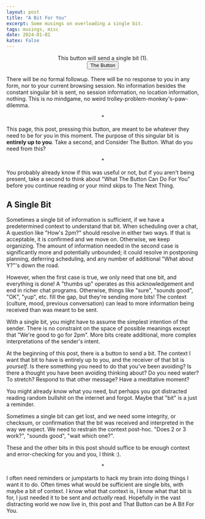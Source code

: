 ```yaml
---
layout: post
title: "A Bit For You"
excerpt: Some musings on overloading a single bit.
tags: musings, misc
date: 2024-01-01
katex: False
---
```



<div style="text-align:center">
This button will send a single bit (1).
<br/>
<button name="TheButton">The Button</button>
</div>
<br/>
There will be no formal followup. There will be no response to you in any form, nor to your current browsing session.
No information besides the constant singular bit is sent, no session information,
no location information, nothing. 
This is no mindgame, no weird trolley-problem-monkey's-paw-dilemma.

<div style="text-align:center">
<p>
*
</p>
</div>

This page, this post, pressing this button, are meant to be whatever they need to be
for you in this moment. 
The purpose of this singular bit is __entirely up to you__.
Take a second, and Consider The Button. What do you need from this?

<div style="text-align:center">
<p>
*
</p>
</div>

You probably already know if this was useful or not, but if you aren't being present,
take a second to think about "What The Button Can Do For You" before you continue reading
or your mind skips to The Next Thing.


## A Single Bit
Sometimes a single bit of information is sufficient,
if we have a predetermined context to understand that bit.
When scheduling over a chat, A question like "How's 2pm?"
should resolve in either two ways. If that is acceptable, it is confirmed
and we move on. Otherwise, we keep organizing. The amount of information
needed in the second case is significantly more and potentially unbounded; it could resolve
in postponing planning, deferring scheduling, and any number of additional "What about Y?"'s down
the road.

However, when the first case is true, we only need that one bit, and everything is done!
A "thumbs up" operates as this acknowledgement and end in richer chat programs. Otherwise,
things like "sure", "sounds good", "OK", "yup", etc. fill the gap, but they're sending 
more bits! The context (culture, mood, previous conversation) can lead to more
information being received than was meant to be sent.

With a single bit, you might have to assume the simplest intention of the sender. There
is no constraint on the space of possible meanings except that "We're good to go for 2pm".
More bits create additional, more complex interpretations of the sender's intent.

At the beginning of this post, there is a button to send a bit. The context I want
that bit to have is entirely up to you, and the receiver of that bit is _yourself_.
Is there something you need to do that you've been avoiding? Is there a thought
you have been avoiding thinking about? Do you need water? To stretch? Respond
to that other message? Have a meditative moment?

You might already know what you need, but perhaps you got distracted reading random
bullshit on the internet and forgot. Maybe that "bit" is a just a reminder.

Sometimes a single bit can get lost, and we need some integrity, or checksum,
or confirmation that the bit was received and interpreted
in the way we expect. We need to restrain
the context post-hoc. "Does 2 or 3 work?", "sounds good", "wait which one?".

These and the other bits in this post should suffice to be enough context
and error-checking for you and you, I think :).

<div style="text-align:center">
<p>
*
</p>
</div>

I often need reminders or jumpstarts to hack my brain into doing
things I want it to do. Often times what would be sufficient are single bits,
with maybe a bit of context. I know what that context is, I know what that bit is for,
I just needed it to be sent and _actually_ read. Hopefully in the vast distracting
world we now live in, this post and That Button can be A Bit For You.